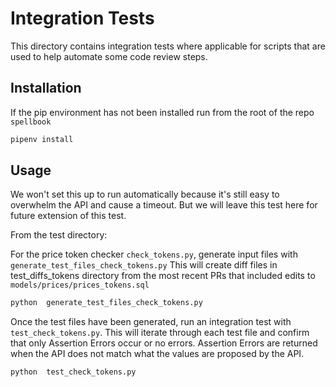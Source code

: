 # Integration Tests

This directory contains integration tests where applicable for scripts that are used to help automate some code review steps.

## Installation

If the pip environment has not been installed run from the root of the repo `spellbook`
```bash
pipenv install
```

## Usage
We won't set this up to run automatically because it's still easy to overwhelm the API and cause a timeout. But we will 
leave this test here for future extension of this test.

From the test directory: 

For the price token checker `check_tokens.py`, generate input files with `generate_test_files_check_tokens.py`
This will create diff files in test_diffs_tokens directory from the most recent PRs that included edits to `models/prices/prices_tokens.sql`
```python
python  generate_test_files_check_tokens.py
```

Once the test files have been generated, run an integration test with `test_check_tokens.py`. This will iterate
through each test file and confirm that only Assertion Errors occur or no errors. Assertion Errors are returned
when the  API does not match what the values are proposed by the API. 
```python
python  test_check_tokens.py
```

